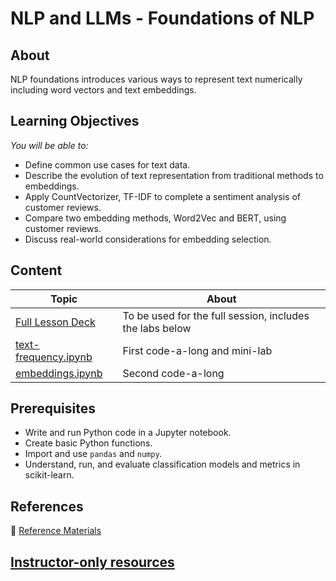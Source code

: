 <h1>
  <span class="prefix"></span>
  <span class="headline">NLP and LLMs - Foundations of NLP</span>
</h1>

## About
NLP foundations introduces various ways to represent text numerically including word vectors and text embeddings. 

## Learning Objectives

*You will be able to:*

- Define common use cases for text data.
- Describe the evolution of text representation from traditional methods to embeddings.
- Apply CountVectorizer, TF-IDF to complete a sentiment analysis of customer reviews.
- Compare two embedding methods, Word2Vec and BERT, using customer reviews.
- Discuss real-world considerations for embedding selection.

## Content

| Topic |  About |
| ------ | ------ |
| [Full Lesson Deck](https://git.generalassemb.ly/modular-curriculum-all-courses/dsb-nlp-template/tree/master/01-slides) | To be used for the full session, includes the labs below  |
|  [text-frequency.ipynb](https://git.generalassemb.ly/modular-curriculum-all-courses/dsb-nlp-template/tree/master/02-text-frequency) | First code-a-long and mini-lab  |
|  [embeddings.ipynb](https://git.generalassemb.ly/modular-curriculum-all-courses/dsb-nlp-template/tree/master/03-embeddings) | Second code-a-long |



## Prerequisites
- Write and run Python code in a Jupyter notebook.
- Create basic Python functions.
- Import and use `pandas` and `numpy`.
- Understand, run, and evaluate classification models and metrics in scikit-learn.

## References

📖 [Reference Materials](./references/README.md)


## [Instructor-only resources](https://drive.google.com/drive/folders/11RRHpnnKbtMHJp6X21gSzyUslBdvQVZM?usp=drive_link)





